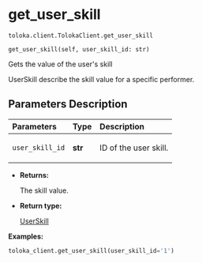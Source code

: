 # get_user_skill
`toloka.client.TolokaClient.get_user_skill`

```
get_user_skill(self, user_skill_id: str)
```

Gets the value of the user's skill


UserSkill describe the skill value for a specific performer.

## Parameters Description

| Parameters | Type | Description |
| :----------| :----| :-----------|
`user_skill_id`|**str**|<p>ID of the user skill.</p>

* **Returns:**

  The skill value.

* **Return type:**

  [UserSkill](toloka.client.user_skill.UserSkill.md)

**Examples:**

```python
toloka_client.get_user_skill(user_skill_id='1')
```
